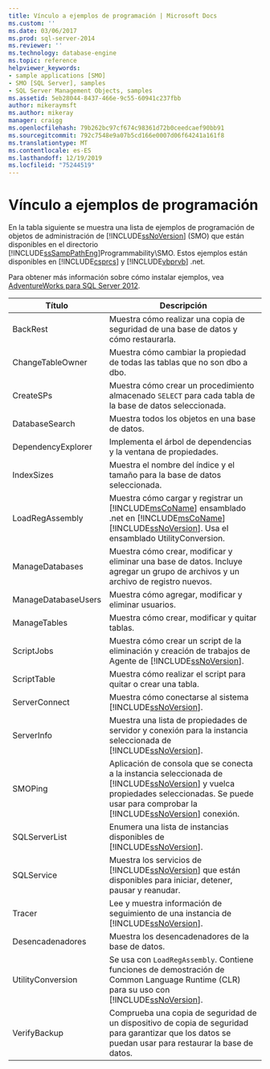 ```yaml
---
title: Vínculo a ejemplos de programación | Microsoft Docs
ms.custom: ''
ms.date: 03/06/2017
ms.prod: sql-server-2014
ms.reviewer: ''
ms.technology: database-engine
ms.topic: reference
helpviewer_keywords:
- sample applications [SMO]
- SMO [SQL Server], samples
- SQL Server Management Objects, samples
ms.assetid: 5eb28044-8437-466e-9c55-60941c237fbb
author: mikeraymsft
ms.author: mikeray
manager: craigg
ms.openlocfilehash: 79b262bc97cf674c98361d72b0ceedcaef90bb91
ms.sourcegitcommit: 792c7548e9a07b5cd166e0007d06f64241a161f8
ms.translationtype: MT
ms.contentlocale: es-ES
ms.lasthandoff: 12/19/2019
ms.locfileid: "75244519"
---
```

# <a name="link-to-programming-samples"></a>Vínculo a ejemplos de programación
  En la tabla siguiente se muestra una lista de ejemplos de programación de objetos de administración de [!INCLUDE[ssNoVersion](../../includes/ssnoversion-md.md)] (SMO) que están disponibles en el directorio [!INCLUDE[ssSampPathEng](../../includes/sssamppatheng-md.md)]Programmability\SMO. Estos ejemplos están disponibles en [!INCLUDE[csprcs](../../includes/csprcs-md.md)] y [!INCLUDE[vbprvb](../../includes/vbprvb-md.md)] .net.  
  
 Para obtener más información sobre cómo instalar ejemplos, vea [AdventureWorks para SQL Server 2012](https://msftdbprodsamples.codeplex.com/releases/view/55330).  
  
|Título|Descripción|  
|-----------|-----------------|  
|BackRest|Muestra cómo realizar una copia de seguridad de una base de datos y cómo restaurarla.|  
|ChangeTableOwner|Muestra cómo cambiar la propiedad de todas las tablas que no son dbo a dbo.|  
|CreateSPs|Muestra cómo crear un procedimiento almacenado `SELECT` para cada tabla de la base de datos seleccionada.|  
|DatabaseSearch|Muestra todos los objetos en una base de datos.|  
|DependencyExplorer|Implementa el árbol de dependencias y la ventana de propiedades.|  
|IndexSizes|Muestra el nombre del índice y el tamaño para la base de datos seleccionada.|  
|LoadRegAssembly|Muestra cómo cargar y registrar un [!INCLUDE[msCoName](../../includes/msconame-md.md)] ensamblado .net en [!INCLUDE[msCoName](../../includes/msconame-md.md)] [!INCLUDE[ssNoVersion](../../includes/ssnoversion-md.md)]. Usa el ensamblado UtilityConversion.|  
|ManageDatabases|Muestra cómo crear, modificar y eliminar una base de datos. Incluye agregar un grupo de archivos y un archivo de registro nuevos.|  
|ManageDatabaseUsers|Muestra cómo agregar, modificar y eliminar usuarios.|  
|ManageTables|Muestra cómo crear, modificar y quitar tablas.|  
|ScriptJobs|Muestra cómo crear un script de la eliminación y creación de trabajos de Agente de [!INCLUDE[ssNoVersion](../../includes/ssnoversion-md.md)].|  
|ScriptTable|Muestra cómo realizar el script para quitar o crear una tabla.|  
|ServerConnect|Muestra cómo conectarse al sistema [!INCLUDE[ssNoVersion](../../includes/ssnoversion-md.md)].|  
|ServerInfo|Muestra una lista de propiedades de servidor y conexión para la instancia seleccionada de [!INCLUDE[ssNoVersion](../../includes/ssnoversion-md.md)].|  
|SMOPing|Aplicación de consola que se conecta a la instancia seleccionada de [!INCLUDE[ssNoVersion](../../includes/ssnoversion-md.md)] y vuelca propiedades seleccionadas. Se puede usar para comprobar la [!INCLUDE[ssNoVersion](../../includes/ssnoversion-md.md)] conexión.|  
|SQLServerList|Enumera una lista de instancias disponibles de [!INCLUDE[ssNoVersion](../../includes/ssnoversion-md.md)].|  
|SQLService|Muestra los servicios de [!INCLUDE[ssNoVersion](../../includes/ssnoversion-md.md)] que están disponibles para iniciar, detener, pausar y reanudar.|  
|Tracer|Lee y muestra información de seguimiento de una instancia de [!INCLUDE[ssNoVersion](../../includes/ssnoversion-md.md)].|  
|Desencadenadores|Muestra los desencadenadores de la base de datos.|  
|UtilityConversion|Se usa con `LoadRegAssembly`. Contiene funciones de demostración de Common Language Runtime (CLR) para su uso con [!INCLUDE[ssNoVersion](../../includes/ssnoversion-md.md)].|  
|VerifyBackup|Comprueba una copia de seguridad de un dispositivo de copia de seguridad para garantizar que los datos se puedan usar para restaurar la base de datos.|  
  
